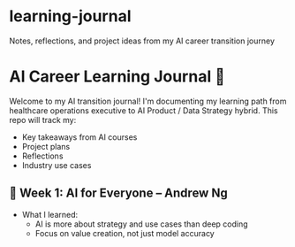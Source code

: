 # learning-journal
Notes, reflections, and project ideas from my AI career transition journey

# AI Career Learning Journal 📓

Welcome to my AI transition journal! I'm documenting my learning path from healthcare operations executive to AI Product / Data Strategy hybrid. This repo will track my:
- Key takeaways from AI courses
- Project plans
- Reflections
- Industry use cases

## 🧠 Week 1: AI for Everyone – Andrew Ng
- What I learned:
  - AI is more about strategy and use cases than deep coding
  - Focus on value creation, not just model accuracy
